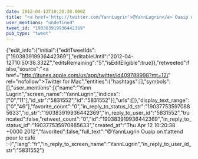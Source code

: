 ```yaml
---
date: 2012-04-12T10:20:38.000Z
title: "<a href='http://twitter.com/YannLugrin'>@YannLugrin</a> Ouaip on t'attend pour le café :-)″"
user_mentions: "undefined"
tweet_id: "190383919936442369"
pub_type: "tweet"
---
```

{"edit_info":{"initial":{"editTweetIds":["190383919936442369"],"editableUntil":"2012-04-12T10:50:38.332Z","editsRemaining":"5","isEditEligible":true}},"retweeted":false,"source":"<a href=\"http://itunes.apple.com/us/app/twitter/id409789998?mt=12\" rel=\"nofollow\">Twitter for Mac</a>","entities":{"hashtags":[],"symbols":[],"user_mentions":[{"name":"Yann Lugrin","screen_name":"YannLugrin","indices":["0","11"],"id_str":"5831552","id":"5831552"}],"urls":[]},"display_text_range":["0","46"],"favorite_count":"0","in_reply_to_status_id_str":"190377535970885633","id_str":"190383919936442369","in_reply_to_user_id":"5831552","truncated":false,"retweet_count":"0","id":"190383919936442369","in_reply_to_status_id":"190377535970885633","created_at":"Thu Apr 12 10:20:38 +0000 2012","favorited":false,"full_text":"@YannLugrin Ouaip on t'attend pour le café :-)","lang":"fr","in_reply_to_screen_name":"YannLugrin","in_reply_to_user_id_str":"5831552"}

